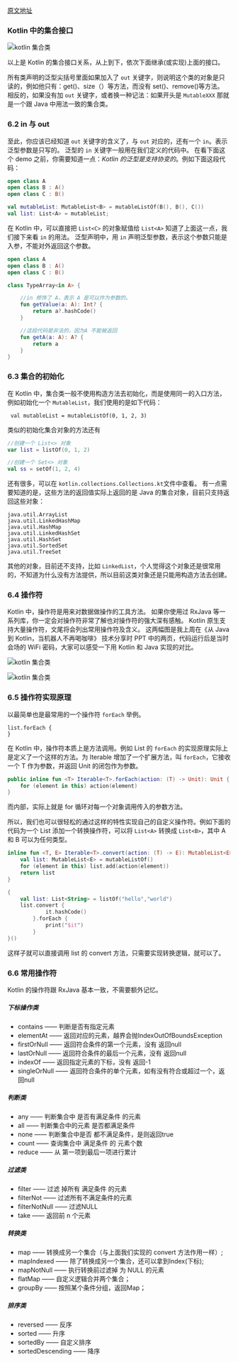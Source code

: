 [原文地址](https://kymjs.com/code/2017/06/06/01/)

### Kotlin 中的集合接口

![kotlin 集合类](https://kymjs.com/qiniu/kotlin/6-1-1.png)

以上是 Kotlin 的集合接口关系，从上到下，依次下面继承(或实现)上面的接口。 

所有类声明的泛型尖括号里面如果加入了 `out` 关键字，则说明这个类的对象是只读的，例如他只有：get()、size（）等方法，而没有 set()、remove()等方法。
相反的，如果没有加 `out` 关键字，或者换一种记法：如果开头是 `MutableXXX` 那就是一个跟 Java 中用法一致的集合类。 

### 6.2 in 与 out

至此，你应该已经知道 `out` 关键字的含义了，与 `out` 对应的，还有一个 `in`。表示泛型参数是只写的。
泛型的 `in` 关键字一般用在我们定义的代码中。 在看下面这个 demo 之前，你需要知道一点：*Kotlin 的泛型是支持协变的*。例如下面这段代码：

```kotlin
open class A
open class B : A()
open class C : B()

val mutableList: MutableList<B> = mutableListOf(B(), B(), C())
val list: List<A> = mutableList;
```

在 Kotlin 中，可以直接把 `List<C>` 的对象赋值给 `List<A>`
知道了上面这一点，我们接下来看 `in` 的用法。
泛型声明中，用 `in` 声明泛型参数，表示这个参数只能是入参，不能对外返回这个参数。 

```kotlin
open class A
open class B : A()
open class C : B()

class TypeArray<in A> {

    //in 修饰了 A，表示 A 是可以作为参数的。
    fun getValue(a: A): Int? {
        return a?.hashCode()
    }

    //这段代码是非法的，因为A 不能被返回
    fun getA(a: A): A? {
        return a
    }
}
```

### 6.3 集合的初始化

在 Kotlin 中，集合类一般不使用构造方法去初始化，而是使用同一的入口方法，例如初始化一个 `MutableList`，我们使用的是如下代码：

```
 val mutableList = mutableListOf(0, 1, 2, 3) 
```

类似的初始化集合对象的方法还有

```kotlin
//创建一个 List<> 对象
var list = listOf(0, 1, 2)

//创建一个 Set<> 对象
val ss = setOf(1, 2, 4)
```

还有很多，可以在 `kotlin.collections.Collections.kt`文件中查看。
有一点需要知道的是，这些方法的返回值实际上返回的是 Java 的集合对象，目前只支持返回这些对象：

```
java.util.ArrayList
java.util.LinkedHashMap
java.util.HashMap
java.util.LinkedHashSet
java.util.HashSet
java.util.SortedSet
java.util.TreeSet
```

其他的对象，目前还不支持，比如 `LinkedList`，个人觉得这个对象还是很常用的，不知道为什么没有方法提供，所以目前这类对象还是只能用构造方法去创建。 

### 6.4 操作符

Kotlin 中，操作符是用来对数据做操作的工具方法。
如果你使用过 RxJava 等一系列库，你一定会对操作符非常了解也对操作符的强大深有感触。
Kotlin 原生支持大量操作符，文尾将会列出常用操作符及含义。 这两幅图是我上周在《从 Java 到 Kotlin，当机器人不再喝咖啡》 技术分享时 PPT 中的两页，代码运行后是当时会场的 WiFi 密码，大家可以感受一下用 Kotlin 和 Java 实现的对比。 

![kotlin 集合类](https://kymjs.com/qiniu/kotlin/6-1-2.jpeg)

![kotlin 集合类](https://kymjs.com/qiniu/kotlin/6-1-3.jpeg)

### 6.5 操作符实现原理

以最简单也是最常用的一个操作符 `forEach` 举例。 

```
list.forEach {          
}
```

在 Kotlin 中，操作符本质上是方法调用。例如 List 的 `forEach` 的实现原理实际上是定义了一个这样的方法。为 Iterable 增加了一个扩展方法，叫 `forEach`，它接收一个 T 作为参数，并返回 Unit 的闭包作为参数。 

```kotlin
public inline fun <T> Iterable<T>.forEach(action: (T) -> Unit): Unit {
    for (element in this) action(element)
}
```

而内部，实际上就是 for 循环对每一个对象调用传入的参数方法。 

所以，我们也可以很轻松的通过这样的特性实现自己的自定义操作符。例如下面的代码为一个 List 添加一个转换操作符，可以将 `List<A>` 转换成 `List<B>`，其中 A 和 B 可以为任何类型。

```kotlin
inline fun <T, E> Iterable<T>.convert(action: (T) -> E): MutableList<E> {
    val list: MutableList<E> = mutableListOf()
    for (element in this) list.add(action(element))
    return list
}

{
    val list: List<String> = listOf("hello","world")
    list.convert {
            it.hashCode()
        }.forEach {
            print("$it")
        }
}()
```

这样子就可以直接调用 list 的 convert 方法，只需要实现转换逻辑，就可以了。 

### 6.6 常用操作符

Kotlin 的操作符跟 RxJava 基本一致，不需要额外记忆。

##### 下标操作类

- contains —— 判断是否有指定元素
- elementAt —— 返回对应的元素，越界会抛IndexOutOfBoundsException
- firstOrNull —— 返回符合条件的第一个元素，没有 返回null
- lastOrNull —— 返回符合条件的最后一个元素，没有 返回null
- indexOf —— 返回指定元素的下标，没有 返回-1
- singleOrNull —— 返回符合条件的单个元素，如有没有符合或超过一个，返回null

##### 判断类

- any —— 判断集合中 是否有满足条件 的元素
- all —— 判断集合中的元素 是否都满足条件
- none —— 判断集合中是否 都不满足条件，是则返回true 
- count —— 查询集合中 满足条件 的 元素个数
- reduce —— 从 第一项到最后一项进行累计

##### 过滤类

- filter —— 过滤 掉所有 满足条件 的元素
- filterNot —— 过滤所有不满足条件的元素
- filterNotNull —— 过滤NULL
- take —— 返回前 n 个元素 

##### 转换类

- map —— 转换成另一个集合（与上面我们实现的 convert 方法作用一样）;
- mapIndexed —— 除了转换成另一个集合，还可以拿到Index(下标);
- mapNotNull —— 执行转换前过滤掉 为 NULL 的元素
- flatMap —— 自定义逻辑合并两个集合；
- groupBy —— 按照某个条件分组，返回Map；

##### 排序类

- reversed —— 反序
- sorted —— 升序
- sortedBy —— 自定义排序
- sortedDescending —— 降序